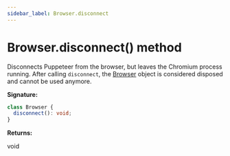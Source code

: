 ```yaml
---
sidebar_label: Browser.disconnect
---
```


# Browser.disconnect() method

Disconnects Puppeteer from the browser, but leaves the Chromium process running.
After calling `disconnect`, the [Browser](./puppeteer.browser.md) object is
considered disposed and cannot be used anymore.

**Signature:**

```typescript
class Browser {
  disconnect(): void;
}
```

**Returns:**

void
